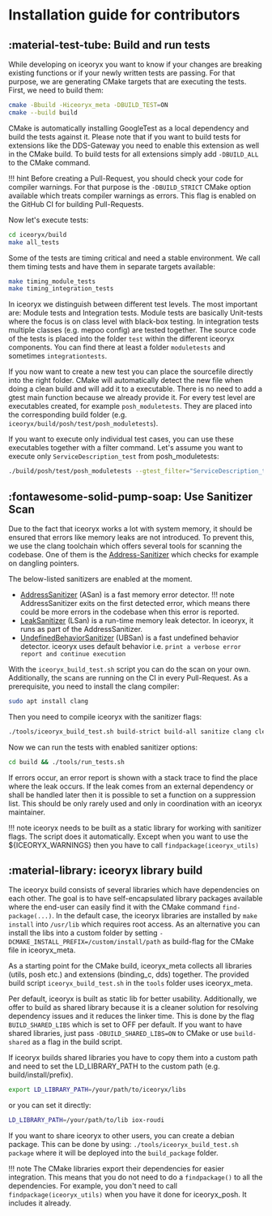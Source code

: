 # Installation guide for contributors

## :material-test-tube: Build and run tests

While developing on iceoryx you want to know if your changes are breaking existing functions or if your newly written tests are passing.
For that purpose, we are generating CMake targets that are executing the tests. First, we need to build them:

```bash
cmake -Bbuild -Hiceoryx_meta -DBUILD_TEST=ON
cmake --build build
```

CMake is automatically installing GoogleTest as a local dependency and build the tests against it. Please note that if you want to build tests for extensions like the DDS-Gateway you need to enable this extension as well in the CMake build. To build tests for all extensions simply add `-DBUILD_ALL` to the CMake command.

!!! hint
    Before creating a Pull-Request, you should check your code for compiler warnings. For that purpose is the `-DBUILD_STRICT` CMake option available which treats compiler warnings as errors. This flag is enabled on the GitHub CI for building Pull-Requests.

Now let's execute tests:

```bash
cd iceoryx/build
make all_tests
```

Some of the tests are timing critical and need a stable environment. We call them timing tests and have them in separate targets available:

```bash
make timing_module_tests
make timing_integration_tests
```

In iceoryx we distinguish between different test levels. The most important are: Module tests and Integration tests.
Module tests are basically Unit-tests where the focus is on class level with black-box testing.
In integration tests multiple classes (e.g. mepoo config) are tested together.
The source code of the tests is placed into the folder `test` within the different iceoryx components. You can find there at least a folder `moduletests` and sometimes `integrationtests`.

If you now want to create a new test you can place the sourcefile directly into the right folder. CMake will automatically detect the new file when doing a clean build and will add it to a executable. There is no need to add a gtest main function because we already provide it.
For every test level are executables created, for example `posh_moduletests`. They are placed into the corresponding build folder (e.g. `iceoryx/build/posh/test/posh_moduletests`).

If you want to execute only individual test cases, you can use these executables together with a filter command.
Let's assume you want to execute only `ServiceDescription_test` from posh_moduletests:

```bash
./build/posh/test/posh_moduletests --gtest_filter="ServiceDescription_test*"
```

## :fontawesome-solid-pump-soap: Use Sanitizer Scan

Due to the fact that iceoryx works a lot with system memory, it should be ensured that errors like memory leaks are not introduced.
To prevent this, we use the clang toolchain which offers several tools for scanning the codebase. One of them is the [Address-Sanitizer](https://clang.llvm.org/docs/AddressSanitizer.html) which checks for example on dangling pointers.

The below-listed sanitizers are enabled at the moment.

- [AddressSanitizer](https://clang.llvm.org/docs/AddressSanitizer.html) (ASan) is a fast memory error detector.
!!! note
    AddressSanitizer exits on the first detected error, which means there could be more errors in the codebase when this error is reported.
- [LeakSanitizer](https://clang.llvm.org/docs/LeakSanitizer.html) (LSan) is a run-time memory leak detector. In iceoryx, it runs as part of the AddressSanitizer.
- [UndefinedBehaviorSanitizer](https://clang.llvm.org/docs/UndefinedBehaviorSanitizer.html) (UBSan) is a fast undefined behavior detector. iceoryx uses default behavior i.e. `print a verbose error report and continue execution`

With the `iceoryx_build_test.sh` script you can do the scan on your own. Additionally, the scans are running on the CI in every Pull-Request.
As a prerequisite, you need to install the clang compiler:

```bash
sudo apt install clang
```

Then you need to compile iceoryx with the sanitizer flags:

```bash
./tools/iceoryx_build_test.sh build-strict build-all sanitize clang clean
```

Now we can run the tests with enabled sanitizer options:

```bash
cd build && ./tools/run_tests.sh
```

If errors occur, an error report is shown with a stack trace to find the place where the leak occurs. If the leak comes from an external dependency or shall be handled later then it is possible to set a function on a suppression list.
This should be only rarely used and only in coordination with an iceoryx maintainer.

!!! note
    iceoryx needs to be built as a static library for working with sanitizer flags. The script does it automatically.
    Except when you want to use the ${ICEORYX_WARNINGS} then you have to call `findpackage(iceoryx_utils)`

## :material-library: iceoryx library build

The iceoryx build consists of several libraries which have dependencies on each other. The goal is to have self-encapsulated library packages available where the end-user can easily find it with the CMake command `find-package(...)`.
In the default case, the iceoryx libraries are installed by `make install` into `/usr/lib` which requires root access. As an alternative you can install the libs into a custom folder by setting `-DCMAKE_INSTALL_PREFIX=/custom/install/path` as build-flag for the CMake file in iceoryx_meta.

As a starting point for the CMake build, iceoryx_meta collects all libraries (utils, posh etc.) and extensions (binding_c, dds) together. The provided build script `iceoryx_build_test.sh` in the `tools` folder uses iceoryx_meta.

Per default, iceoryx is built as static lib for better usability.
Additionally, we offer to build as shared library because it is a cleaner solution for resolving dependency issues and it reduces the linker time.
This is done by the flag `BUILD_SHARED_LIBS` which is set to OFF per default. If you want to have shared libraries, just pass `-DBUILD_SHARED_LIBS=ON` to CMake or use `build-shared` as a flag in the build script.

If iceoryx builds shared libraries you have to copy them into a custom path and need to set the LD_LIBRARY_PATH to the custom path (e.g. build/install/prefix).

```bash
export LD_LIBRARY_PATH=/your/path/to/iceoryx/libs
```

or you can set it directly:

```bash
LD_LIBRARY_PATH=/your/path/to/lib iox-roudi
```

If you want to share iceoryx to other users, you can create a debian package. This can be done by using: `./tools/iceoryx_build_test.sh package` where it will be deployed into the `build_package` folder.

!!! note
    The CMake libraries export their dependencies for easier integration. This means that you do not need to do a `findpackage()` to all the dependencies. For example, you don't need to call `findpackage(iceoryx_utils)` when you have it done for iceoryx_posh. It includes it already.
